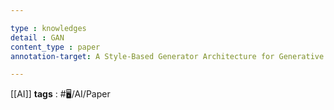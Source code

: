 ```yaml
---

type : knowledges
detail : GAN
content_type : paper
annotation-target: A Style-Based Generator Architecture for Generative Adversarial Networks.pdf

---
```


[[AI]]
**tags** : #🖥️/AI/Paper 

